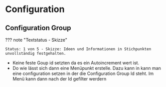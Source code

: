 # Configuration

## Configuration Group

??? note "Textstatus - Skizze"

    Status: 1 von 5 - Skizze: Ideen und Informationen in Stichpunkten unvollständig festgehalten.

- Keine feste Goup id setzten da es ein Autoincrement wert ist.
- Do wie lässt sich dann eine Menüpunkt erstelle. Dazu kann in kann man eine configuration setzen in der die Configuration Group Id steht. Im Menü kann dann nach der Id gefilter werdern